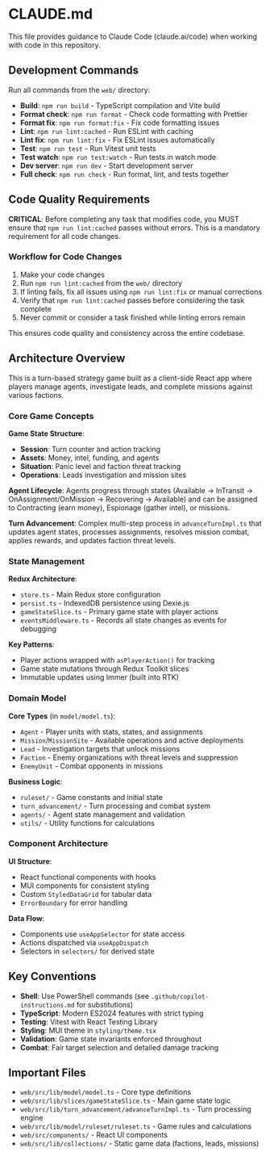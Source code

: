 # CLAUDE.md

This file provides guidance to Claude Code (claude.ai/code) when working with code in this repository.

## Development Commands

Run all commands from the `web/` directory:

- **Build**: `npm run build` - TypeScript compilation and Vite build
- **Format check**: `npm run format` - Check code formatting with Prettier
- **Format fix**: `npm run format:fix` - Fix code formatting issues
- **Lint**: `npm run lint:cached` - Run ESLint with caching
- **Lint fix**: `npm run lint:fix` - Fix ESLint issues automatically
- **Test**: `npm run test` - Run Vitest unit tests
- **Test watch**: `npm run test:watch` - Run tests in watch mode
- **Dev server**: `npm run dev` - Start development server
- **Full check**: `npm run check` - Run format, lint, and tests together

## Code Quality Requirements

**CRITICAL**: Before completing any task that modifies code, you MUST ensure that `npm run lint:cached` passes without errors.
This is a mandatory requirement for all code changes.

### Workflow for Code Changes

1. Make your code changes
2. Run `npm run lint:cached` from the `web/` directory
3. If linting fails, fix all issues using `npm run lint:fix` or manual corrections
4. Verify that `npm run lint:cached` passes before considering the task complete
5. Never commit or consider a task finished while linting errors remain

This ensures code quality and consistency across the entire codebase.

## Architecture Overview

This is a turn-based strategy game built as a client-side React app where players manage agents, investigate leads,
and complete missions against various factions.

### Core Game Concepts

**Game State Structure**:
- **Session**: Turn counter and action tracking
- **Assets**: Money, intel, funding, and agents
- **Situation**: Panic level and faction threat tracking
- **Operations**: Leads investigation and mission sites

**Agent Lifecycle**: Agents progress through states (Available → InTransit → OnAssignment/OnMission → Recovering → Available)
and can be assigned to Contracting (earn money), Espionage (gather intel), or missions.

**Turn Advancement**: Complex multi-step process in `advanceTurnImpl.ts` that updates agent states, processes assignments,
resolves mission combat, applies rewards, and updates faction threat levels.

### State Management

**Redux Architecture**:
- `store.ts` - Main Redux store configuration
- `persist.ts` - IndexedDB persistence using Dexie.js
- `gameStateSlice.ts` - Primary game state with player actions
- `eventsMiddleware.ts` - Records all state changes as events for debugging

**Key Patterns**:
- Player actions wrapped with `asPlayerAction()` for tracking
- Game state mutations through Redux Toolkit slices
- Immutable updates using Immer (built into RTK)

### Domain Model

**Core Types** (in `model/model.ts`):
- `Agent` - Player units with stats, states, and assignments
- `Mission`/`MissionSite` - Available operations and active deployments
- `Lead` - Investigation targets that unlock missions
- `Faction` - Enemy organizations with threat levels and suppression
- `EnemyUnit` - Combat opponents in missions

**Business Logic**:
- `ruleset/` - Game constants and initial state
- `turn_advancement/` - Turn processing and combat system
- `agents/` - Agent state management and validation
- `utils/` - Utility functions for calculations

### Component Architecture

**UI Structure**:
- React functional components with hooks
- MUI components for consistent styling
- Custom `StyledDataGrid` for tabular data
- `ErrorBoundary` for error handling

**Data Flow**:
- Components use `useAppSelector` for state access
- Actions dispatched via `useAppDispatch`
- Selectors in `selectors/` for derived state

## Key Conventions

- **Shell**: Use PowerShell commands (see `.github/copilot-instructions.md` for substitutions)
- **TypeScript**: Modern ES2024 features with strict typing
- **Testing**: Vitest with React Testing Library
- **Styling**: MUI theme in `styling/theme.tsx`
- **Validation**: Game state invariants enforced throughout
- **Combat**: Fair target selection and detailed damage tracking

## Important Files

- `web/src/lib/model/model.ts` - Core type definitions
- `web/src/lib/slices/gameStateSlice.ts` - Main game state logic
- `web/src/lib/turn_advancement/advanceTurnImpl.ts` - Turn processing engine
- `web/src/lib/model/ruleset/ruleset.ts` - Game rules and calculations
- `web/src/components/` - React UI components
- `web/src/lib/collections/` - Static game data (factions, leads, missions)
